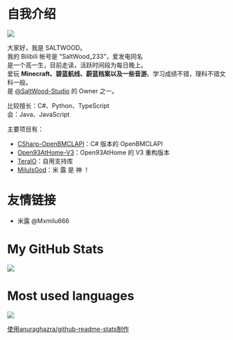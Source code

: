# 自我介绍

![](https://api.xecades.xyz/api?email=saltwood2333%40gmail.com&github=SALTWOOD&bilibili=SALTWOOD&img=1)

大家好，我是 SALTWOOD。   
我的 Bilibili 帐号是 "SaltWood_233"，爱发电同名   
是一个高一生，目前走读，活跃时间段为每日晚上。   
爱玩 **Minecraft、碧蓝航线、蔚蓝档案以及一些音游**。学习成绩不错，理科不错文科一般。   
是 [@SaltWood-Studio](https://github.com/SaltWood-Studio) 的 Owner 之一。   

比较擅长：C#、Python、TypeScript   
会：Java、JavaScript   

主要项目有：
- [CSharp-OpenBMCLAPI](https://github.com/SaltWood-Studio/CSharp-OpenBMCLAPI)：C# 版本的 OpenBMCLAPI
- [Open93AtHome-V3](https://github.com/SaltWood-Studio/Open93AtHome-V3)：Open93AtHome 的 V3 重构版本
- [TeraIO](https://github.com/SaltWood-Studio/TeraIO)：自用支持库
- [MiluIsGod](https://github.com/SALTWOOD/MiluIsGod)：米  露  是  神  ！

# 友情链接
- 米露 @Mxmilu666

# My GitHub Stats

<a href="https://github.com/anuraghazra/github-readme-stats">
  <img align="center" src="https://github-readme-stats.vercel.app/api?username=SALTWOOD&show_icons=true&theme=radical&include_all_commits=true" />
</a>

# Most used languages

<a href="https://github.com/anuraghazra/github-readme-stats">
  <img align="center" src="https://github-readme-stats.vercel.app/api/top-langs/?username=SALTWOOD&theme=radical&layout=compact" />
</a>

[使用anuraghazra/github-readme-stats制作](https://github.com/anuraghazra/github-readme-stats)
